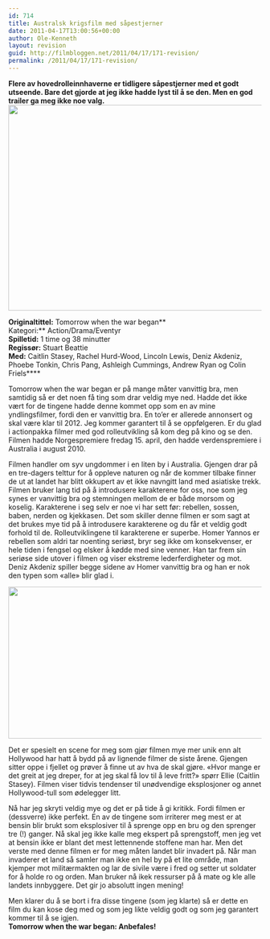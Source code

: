 ```yaml
---
id: 714
title: Australsk krigsfilm med såpestjerner
date: 2011-04-17T13:00:56+00:00
author: Ole-Kenneth
layout: revision
guid: http://filmbloggen.net/2011/04/17/171-revision/
permalink: /2011/04/17/171-revision/
---
```

**Flere av hovedrolleinnhaverne er tidligere såpestjerner med et godt utseende. Bare det gjorde at jeg ikke hadde lyst til å se den. Men en god trailer ga meg ikke noe valg.  
[<img class="alignnone size-large wp-image-172" src="http://filmbloggen.webalive.no/files/2011/04/tomorrow-when-the-war-began.jpg?w=1024" alt="" width="614" height="409" />](http://filmbloggen.webalive.no/files/2011/04/tomorrow-when-the-war-began.jpg)**

**Originaltittel:** Tomorrow when the war began**  
Kategori:** Action/Drama/Eventyr  
**Spilletid:** 1 time og 38 minutter  
**Regissør:** Stuart Beattie  
**Med:** Caitlin Stasey, Rachel Hurd-Wood, Lincoln Lewis, Deniz Akdeniz, Phoebe Tonkin, Chris Pang, Ashleigh Cummings, Andrew Ryan og Colin Friels****

Tomorrow when the war began er på mange måter vanvittig bra, men samtidig så er det noen få ting som drar veldig mye ned. Hadde det ikke vært for de tingene hadde denne kommet opp som en av mine yndlingsfilmer, fordi den er vanvittig bra. En to&#8217;er er allerede annonsert og skal være klar til 2012. Jeg kommer garantert til å se oppfølgeren. Er du glad i actionpakka filmer med god rolleutvikling så kom deg på kino og se den. Filmen hadde Norgespremiere fredag 15. april, den hadde verdenspremiere i Australia i august 2010.

Filmen handler om syv ungdommer i en liten by i Australia. Gjengen drar på en tre-dagers telttur for å oppleve naturen og når de kommer tilbake finner de ut at landet har blitt okkupert av et ikke navngitt land med asiatiske trekk. Filmen bruker lang tid på å introdusere karakterene for oss, noe som jeg synes er vanvittig bra og stemningen mellom de er både morsom og koselig. Karakterene i seg selv er noe vi har sett før: rebellen, sossen, baben, nerden og kjekkasen. Det som skiller denne filmen er som sagt at det brukes mye tid på å introdusere karakterene og du får et veldig godt forhold til de. Rolleutviklingene til karakterene er superbe. Homer Yannos er rebellen som aldri tar noenting seriøst, bryr seg ikke om konsekvenser, er hele tiden i fengsel og elsker å kødde med sine venner. Han tar frem sin seriøse side utover i filmen og viser ekstreme lederferdigheter og mot. Deniz Akdeniz spiller begge sidene av Homer vanvittig bra og han er nok den typen som &laquo;alle&raquo; blir glad i.

[<img class="size-large wp-image-173 alignnone" src="http://filmbloggen.webalive.no/files/2011/04/tomorrow-when-the-war-began2.jpg?w=1024" alt="" width="714" height="302" />](http://filmbloggen.webalive.no/files/2011/04/tomorrow-when-the-war-began2.jpg)

Det er spesielt en scene for meg som gjør filmen mye mer unik enn alt Hollywood har hatt å bydd på av lignende filmer de siste årene. Gjengen sitter oppe i fjellet og prøver å finne ut av hva de skal gjøre. &laquo;Hvor mange er det greit at jeg dreper, for at jeg skal få lov til å leve fritt?&raquo; spørr Ellie (Caitlin Stasey). Filmen viser tidvis tendenser til unødvendige eksplosjoner og annet Hollywood-tull som ødelegger litt.

Nå har jeg skryti veldig mye og det er på tide å gi kritikk. Fordi filmen er (dessverre) ikke perfekt. En av de tingene som irriterer meg mest er at bensin blir brukt som eksplosiver til å sprenge opp en bru og den sprenger tre (!) ganger. Nå skal jeg ikke kalle meg ekspert på sprengstoff, men jeg vet at bensin ikke er blant det mest lettennende stoffene man har. Men det verste med denne filmen er for meg måten landet blir invadert på. Når man invaderer et land så samler man ikke en hel by på et lite område, man kjemper mot militærmakten og lar de sivile være i fred og setter ut soldater for å holde ro og orden. Man bruker nå ikek ressurser på å mate og kle alle landets innbyggere. Det gir jo absolutt ingen mening!

Men klarer du å se bort i fra disse tingene (som jeg klarte) så er dette en film du kan kose deg med og som jeg likte veldig godt og som jeg garantert kommer til å se igjen.  
 **Tomorrow when the war began: Anbefales!**